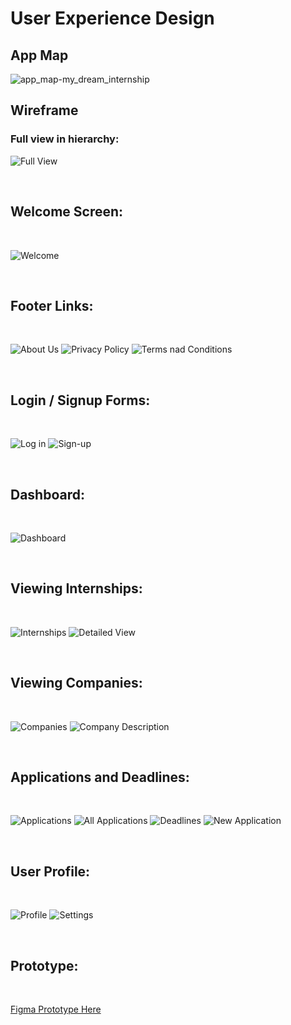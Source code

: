 # User Experience Design

## App Map

![app_map-my_dream_internship](https://user-images.githubusercontent.com/38569809/194262809-f5e4f1b4-4787-45c1-9b88-4d6651ab86de.png)


## Wireframe 

### Full view in hierarchy:
![Full View](https://user-images.githubusercontent.com/38569809/194262933-670cd4d6-51f8-4ae6-8a7e-e01b70c22277.png)

<br>

## Welcome Screen:

<br>

![Welcome](https://user-images.githubusercontent.com/38569809/194262971-64f34cd9-7838-4f5b-8e42-d2a91d4e1ee1.png)

<br>

## Footer Links:

<br>

![About Us](https://user-images.githubusercontent.com/38569809/194263034-35c0ec6e-8a24-4913-9847-edc00a61c8e4.png)
![Privacy Policy](https://user-images.githubusercontent.com/38569809/194263035-f3276d63-08b4-4f33-9c20-ad07d0e0f51f.png)
![Terms nad Conditions](https://user-images.githubusercontent.com/38569809/194263037-44c48cfa-8dac-42f4-8697-a86fd88ea4b0.png)

<br>

## Login / Signup Forms:

<br>

![Log in](https://user-images.githubusercontent.com/38569809/194263082-df1a0ecc-dac0-44f4-b8a6-acde73795cf8.png)
![Sign-up](https://user-images.githubusercontent.com/38569809/194263084-c23b9570-27a2-4b66-bb8b-ece607474f4d.png)

<br>

## Dashboard:

<br>

![Dashboard](https://user-images.githubusercontent.com/38569809/194263117-87393357-6cc3-41f5-938c-fbc31d6898f6.png)

<br>

## Viewing Internships:

<br>

![Internships](https://user-images.githubusercontent.com/38569809/194263244-8ab6c9b1-47ab-45f8-82cb-ad2cc64230a8.png)
![Detailed View](https://user-images.githubusercontent.com/38569809/194263241-a4f2af99-eb1f-4b6e-a8ab-7d9bb0cce9c7.png)

<br>

## Viewing Companies:

<br>

![Companies](https://user-images.githubusercontent.com/38569809/194263336-4457752a-1188-4b9c-a355-5165c5205b16.png)
![Company Description](https://user-images.githubusercontent.com/38569809/194263339-0f30ce75-b3cb-4e1c-aa21-a2ceaf66ce6b.png)

<br>

## Applications and Deadlines:

<br>

![Applications](https://user-images.githubusercontent.com/38569809/194263437-c0abf80a-3e3c-4462-bcf4-9daccce0f6c3.png)
![All Applications](https://user-images.githubusercontent.com/38569809/194263434-9c63e55b-df44-4370-9c01-7ce0f4593e3d.png)
![Deadlines](https://user-images.githubusercontent.com/38569809/194263439-f9631884-7c17-4472-b625-7a2cf3977295.png)
![New Application](https://user-images.githubusercontent.com/38569809/194263441-8ab80add-969e-47f9-9ea4-6d59fb3ab793.png)

<br>

## User Profile:

<br>

![Profile](https://user-images.githubusercontent.com/38569809/194263499-fc60547a-6b44-4a34-8941-3756ed5e31c7.png)
![Settings](https://user-images.githubusercontent.com/38569809/194263501-75c8e474-e8f8-4776-a6ae-1be3910e15e1.png)

<br>

## Prototype:

<br>


[Figma Prototype Here](https://www.figma.com/embed?embed_host=share&url=https%3A%2F%2Fwww.figma.com%2Fproto%2FmsHvJzstZxK4PLGPgSBU1Y%2FDraft1%3Fpage-id%3D0%253A1%26node-id%3D1%253A2%26viewport%3D408%252C561%252C0.08%26scaling%3Dscale-down%26starting-point-node-id%3D1%253A2%26show-proto-sidebar%3D1)
